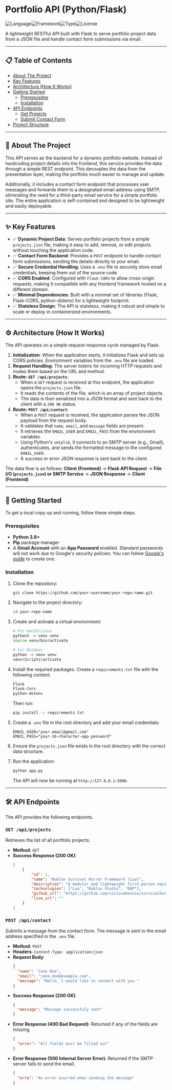 # Portfolio API (Python/Flask)

![Language](https://img.shields.io/badge/Language-Python-blue?style=for-the-badge&logo=python)![Framework](https://img.shields.io/badge/Framework-Flask-black?style=for-the-badge&logo=flask)![Type](https://img.shields.io/badge/Type-REST_API-green?style=for-the-badge&logo=json)![License](https://img.shields.io/badge/License-MIT-yellow.svg?style=for-the-badge)

A lightweight RESTful API built with Flask to serve portfolio project data from a JSON file and handle contact form submissions via email.

---

## 📋 Table of Contents

*   [About The Project](#-about-the-project)
*   [Key Features](#-key-features)
*   [Architecture (How It Works)](#️-architecture-how-it-works)
*   [Getting Started](#-getting-started)
    *   [Prerequisites](#prerequisites)
    *   [Installation](#installation)
*   [API Endpoints](#-api-endpoints)
    *   [Get Projects](#get-apiprojects)
    *   [Submit Contact Form](#post-apicontact)
*   [Project Structure](#-project-structure)

---

## 📖 About The Project

This API serves as the backend for a dynamic portfolio website. Instead of hardcoding project details into the frontend, this service provides the data through a simple REST endpoint. This decouples the data from the presentation layer, making the portfolio much easier to manage and update.

Additionally, it includes a contact form endpoint that processes user messages and forwards them to a designated email address using SMTP, eliminating the need for a third-party email service for a simple portfolio site. The entire application is self-contained and designed to be lightweight and easily deployable.

---

## ✨ Key Features

*   ✅ **Dynamic Project Data**: Serves portfolio projects from a simple `projects.json` file, making it easy to add, remove, or edit projects without touching the application code.
*   ✅ **Contact Form Backend**: Provides a `POST` endpoint to handle contact form submissions, sending the details directly to your email.
*   ✅ **Secure Credential Handling**: Uses a `.env` file to securely store email credentials, keeping them out of the source code.
*   ✅ **CORS Enabled**: Configured with `Flask-CORS` to allow cross-origin requests, making it compatible with any frontend framework hosted on a different domain.
*   ✅ **Minimal Dependencies**: Built with a minimal set of libraries (Flask, Flask-CORS, python-dotenv) for a lightweight footprint.
*   ✅ **Stateless Design**: The API is stateless, making it robust and simple to scale or deploy in containerized environments.

---

## ⚙️ Architecture (How It Works)

The API operates on a simple request-response cycle managed by Flask.

1.  **Initialization**: When the application starts, it initializes Flask and sets up CORS policies. Environment variables from the `.env` file are loaded.
2.  **Request Handling**: The server listens for incoming HTTP requests and routes them based on the URL and method.
3.  **Route: `GET /api/projects`**:
    *   When a `GET` request is received at this endpoint, the application opens the `projects.json` file.
    *   It reads the contents of the file, which is an array of project objects.
    *   The data is then serialized into a JSON format and sent back to the client with a `200 OK` status.
4.  **Route: `POST /api/contact`**:
    *   When a `POST` request is received, the application parses the JSON payload from the request body.
    *   It validates that `name`, `email`, and `message` fields are present.
    *   It retrieves the `EMAIL_USER` and `EMAIL_PASS` from the environment variables.
    *   Using Python's `smtplib`, it connects to an SMTP server (e.g., Gmail), authenticates, and sends the formatted message to the configured `EMAIL_USER`.
    *   A success or error JSON response is sent back to the client.

The data flow is as follows:
**Client (Frontend)** → **Flask API Request** → **File I/O (`projects.json`) or SMTP Service** → **JSON Response** → **Client (Frontend)**

---

## 🚀 Getting Started

To get a local copy up and running, follow these simple steps.

### Prerequisites

*   **Python 3.8+**
*   **Pip** package manager
*   A **Gmail Account** with an **App Password** enabled. Standard passwords will not work due to Google's security policies. You can follow [Google's guide](https://support.google.com/accounts/answer/185833) to create one.

### Installation

1.  Clone the repository:
    ```sh
    git clone https://github.com/your-username/your-repo-name.git
    ```
2.  Navigate to the project directory:
    ```sh
    cd your-repo-name
    ```
3.  Create and activate a virtual environment:
    ```sh
    # For macOS/Linux
    python3 -m venv venv
    source venv/bin/activate

    # For Windows
    python -m venv venv
    venv\Scripts\activate
    ```
4.  Install the required packages. Create a `requirements.txt` file with the following content:
    ```txt
    Flask
    Flask-Cors
    python-dotenv
    ```
    Then run:
    ```sh
    pip install -r requirements.txt
    ```
5.  Create a `.env` file in the root directory and add your email credentials:
    ```env
    EMAIL_USER="your-email@gmail.com"
    EMAIL_PASS="your-16-character-app-password"
    ```
6.  Ensure the `projects.json` file exists in the root directory with the correct data structure.

7.  Run the application:
    ```sh
    python app.py
    ```
    The API will now be running at `http://127.0.0.1:5000`.

---

## 🛠️ API Endpoints

The API provides the following endpoints.

### `GET /api/projects`

Retrieves the list of all portfolio projects.

*   **Method**: `GET`
*   **Success Response (200 OK)**:
    ```json
    [
        {
            "id": 1,
            "name": "Roblox Survival Horror Framework (Lua)",
            "description": "A modular and lightweight first-person equipment system...",
            "technologies": ["Lua", "Roblox Studio", "OOP"],
            "github_url": "https://github.com/victorebouvie/survivalhorror-framework",
            "live_url": ""
        }
    ]
    ```

### `POST /api/contact`

Submits a message from the contact form. The message is sent to the email address specified in the `.env` file.

*   **Method**: `POST`
*   **Headers**: `Content-Type: application/json`
*   **Request Body**:
    ```json
    {
      "name": "Jane Doe",
      "email": "jane.doe@example.com",
      "message": "Hello, I would like to connect with you."
    }
    ```
*   **Success Response (200 OK)**:
    ```json
    {
      "message": "Message successfuly sent"
    }
    ```
*   **Error Response (400 Bad Request)**: Returned if any of the fields are missing.
    ```json
    {
      "error": "All fields must be filled out"
    }
    ```
*   **Error Response (500 Internal Server Error)**: Returned if the SMTP server fails to send the email.
    ```json
    {
      "erro": "An error ocurred when sending the message"
    }
    ```
